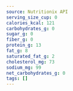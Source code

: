 ```yaml
---
source: Nutritionix API
serving_size_cup: 0
calories_kcal: 121
carbohydrates_g: 0
sugar_g: 0
fiber_g: 0
protein_g: 13
fat_g: 8
saturated_fat_g: 2
cholesterol_mg: 73
sodium_mg: 99
net_carbohydrates_g: 0
tags: []
---
```

